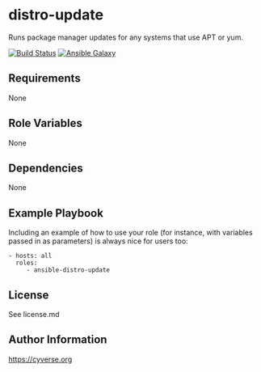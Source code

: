 distro-update
=========

Runs package manager updates for any systems that use APT or yum.

[![Build Status](https://travis-ci.org/CyVerse-Ansible/ansible-distro-update.svg?branch=master)](https://travis-ci.org/CyVerse-Ansible/ansible-distro-update)
[![Ansible Galaxy](https://img.shields.io/badge/ansible--galaxy-irods--icommands-blue.svg)](https://galaxy.ansible.com/CyVerse-Ansible/distro-update/)


Requirements
------------

None

Role Variables
--------------

None

Dependencies
------------

None

Example Playbook
----------------

Including an example of how to use your role (for instance, with variables passed in as parameters) is always nice for users too:

    - hosts: all
      roles:
         - ansible-distro-update

License
-------

See license.md

Author Information
------------------

https://cyverse.org
